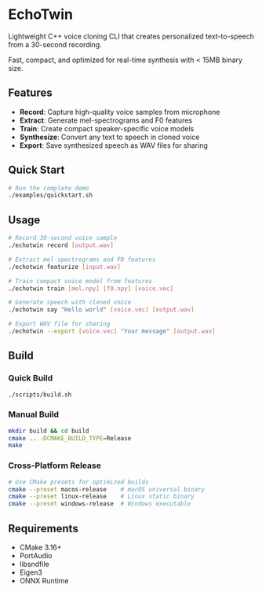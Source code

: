 # EchoTwin

Lightweight C++ voice cloning CLI that creates personalized text-to-speech from a 30-second recording.

Fast, compact, and optimized for real-time synthesis with < 15MB binary size.

## Features

- **Record**: Capture high-quality voice samples from microphone
- **Extract**: Generate mel-spectrograms and F0 features  
- **Train**: Create compact speaker-specific voice models
- **Synthesize**: Convert any text to speech in cloned voice
- **Export**: Save synthesized speech as WAV files for sharing

## Quick Start

```bash
# Run the complete demo
./examples/quickstart.sh
```

## Usage

```bash
# Record 30-second voice sample
./echotwin record [output.wav]

# Extract mel-spectrograms and F0 features
./echotwin featurize [input.wav]

# Train compact voice model from features
./echotwin train [mel.npy] [f0.npy] [voice.vec]

# Generate speech with cloned voice
./echotwin say "Hello world" [voice.vec] [output.wav]

# Export WAV file for sharing
./echotwin --export [voice.vec] "Your message" [output.wav]
```

## Build

### Quick Build
```bash
./scripts/build.sh
```

### Manual Build
```bash
mkdir build && cd build
cmake .. -DCMAKE_BUILD_TYPE=Release
make
```

### Cross-Platform Release
```bash
# Use CMake presets for optimized builds
cmake --preset macos-release    # macOS universal binary
cmake --preset linux-release    # Linux static binary  
cmake --preset windows-release  # Windows executable
```

## Requirements

- CMake 3.16+
- PortAudio
- libsndfile
- Eigen3
- ONNX Runtime